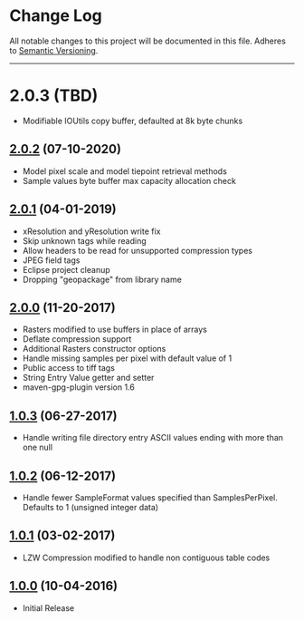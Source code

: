# Change Log
All notable changes to this project will be documented in this file.
Adheres to [Semantic Versioning](http://semver.org/).

---

# 2.0.3 (TBD)

* Modifiable IOUtils copy buffer, defaulted at 8k byte chunks

## [2.0.2](https://github.com/ngageoint/tiff-java/releases/tag/2.0.2) (07-10-2020)

* Model pixel scale and model tiepoint retrieval methods
* Sample values byte buffer max capacity allocation check

## [2.0.1](https://github.com/ngageoint/tiff-java/releases/tag/2.0.1) (04-01-2019)

* xResolution and yResolution write fix
* Skip unknown tags while reading
* Allow headers to be read for unsupported compression types
* JPEG field tags
* Eclipse project cleanup
* Dropping "geopackage" from library name

## [2.0.0](https://github.com/ngageoint/tiff-java/releases/tag/2.0.0) (11-20-2017)

* Rasters modified to use buffers in place of arrays
* Deflate compression support
* Additional Rasters constructor options
* Handle missing samples per pixel with default value of 1
* Public access to tiff tags
* String Entry Value getter and setter
* maven-gpg-plugin version 1.6

## [1.0.3](https://github.com/ngageoint/tiff-java/releases/tag/1.0.3) (06-27-2017)

* Handle writing file directory entry ASCII values ending with more than one null

## [1.0.2](https://github.com/ngageoint/tiff-java/releases/tag/1.0.2) (06-12-2017)

* Handle fewer SampleFormat values specified than SamplesPerPixel. Defaults to 1 (unsigned integer data)

## [1.0.1](https://github.com/ngageoint/tiff-java/releases/tag/1.0.1) (03-02-2017)

* LZW Compression modified to handle non contiguous table codes

## [1.0.0](https://github.com/ngageoint/tiff-java/releases/tag/1.0.0) (10-04-2016)

* Initial Release
